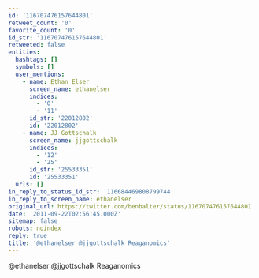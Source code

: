 ```yaml
---
id: '116707476157644801'
retweet_count: '0'
favorite_count: '0'
id_str: '116707476157644801'
retweeted: false
entities:
  hashtags: []
  symbols: []
  user_mentions:
    - name: Ethan Elser
      screen_name: ethanelser
      indices:
        - '0'
        - '11'
      id_str: '22012802'
      id: '22012802'
    - name: JJ Gottschalk
      screen_name: jjgottschalk
      indices:
        - '12'
        - '25'
      id_str: '25533351'
      id: '25533351'
  urls: []
in_reply_to_status_id_str: '116684469808799744'
in_reply_to_screen_name: ethanelser
original_url: https://twitter.com/benbalter/status/116707476157644801
date: '2011-09-22T02:56:45.000Z'
sitemap: false
robots: noindex
reply: true
title: '@ethanelser @jjgottschalk Reaganomics'
---
```


@ethanelser @jjgottschalk Reaganomics